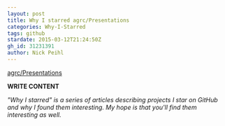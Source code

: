 ```yaml
---
layout: post
title: Why I starred agrc/Presentations
categories: Why-I-Starred
tags: github
stardate: 2015-03-12T21:24:50Z
gh_id: 31231391
author: Nick Peihl
---
```


[agrc/Presentations](https://github.com/agrc/Presentations)

**WRITE CONTENT**

*"Why I starred" is a series of articles describing projects I star on GitHub and why I found them interesting. My hope is that you'll find them interesting as well.*

